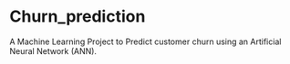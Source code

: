 # Churn_prediction
A Machine Learning Project to Predict customer churn using an Artificial Neural Network (ANN).
